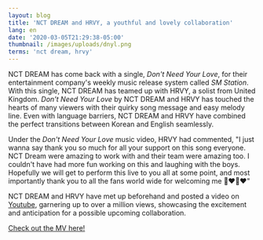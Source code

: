 ```yaml
---
layout: blog
title: 'NCT DREAM and HRVY, a youthful and lovely collaboration'
lang: en
date: '2020-03-05T21:29:38-05:00'
thumbnail: /images/uploads/dnyl.png
terms: 'nct dream, hrvy'
---
```

NCT DREAM has come back with a single, _Don't Need Your Love_, for their entertainment company's weekly music release system called _SM Station_. With this single, NCT DREAM has teamed up with HRVY, a solist from United Kingdom. _Don't Need Your Love_ by NCT DREAM and HRVY has touched the hearts of many viewers with their quirky song message and easy melody line. Even with language barriers, NCT DREAM and HRVY have combined the perfect transitions between Korean and English seamlessly.  

Under the _Don't Need Your Love_ music video, HRVY had commented, "I just wanna say thank you so much for all your support on this song everyone. NCT Dream were amazing to work with and their team were amazing too. I couldn't have had more fun working on this and laughing with the boys. Hopefully we will get to perform this live to you all at some point, and most importantly thank you to all the fans world wide for welcoming me 💙❤️💙❤️"

NCT DREAM and HRVY have met up beforehand and posted a video on [Youtube](https://www.youtube.com/watch?v=FiL0MdkXU2A), garnering up to over a million views, showcasing the excitement and anticipation for a possible upcoming collaboration.

[Check out the MV here!](https://www.youtube.com/watch?v=ESVsbCkFvG4)
